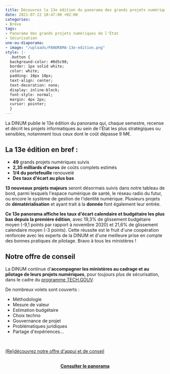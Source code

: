 ```yaml
---
title: Découvrez la 13e édition du panorama des grands projets numériques de l’État
date: 2021-07-22 10:47:00 +02:00
categories:
- Brève
tags:
- Panorama des grands projets numériques de l'État
- Sécurisation
une-ou-diaporama:
- image: "/uploads/PANORAMA-13e-edition.png"
style: |-
  .button {
  background-color: #0d5c98;
  border: 1px solid white;
  color: white;
  padding: 10px 10px;
  text-align: center;
  text-decoration: none;
  display: inline-block;
  font-style: normal;
  margin: 4px 2px;
  cursor: pointer;
  }
---
```


La DINUM publie le 13e édition du panorama qui, chaque semestre, recense et décrit les projets informatiques au sein de l’État les plus stratégiques ou sensibles, notamment tous ceux dont le coût dépasse 9 M€.

<div class="noir encadre"><h2 class="h3">La 13e édition en bref :</h2>
<p><ul><li><b>49</b> grands projets numériques suivis</li>
<li><b>2,35 milliards d'euros</b> de coûts complets estimés</li>
<li><b>1/4 du portefeuille</b> renouvelé</li>
<li><b>Des taux d'écart au plus bas</b></li></ul></p></div>

**13 nouveaux projets majeurs** seront désormais suivis dans notre tableau de bord, parmi lesquels l'espace numérique de santé, le réseau radio du futur, ou encore le système de gestion de l'identité numérique. Plusieurs projets de **dématérialisation** et ayant trait à la **donnée** font également leur entrée.

**Ce 13e panorama affiche les taux d'écart calendaire et budgétaire les plus bas depuis la première édition**, avec 19,3% de glissement budgétaire moyen (-9,1 points par rapport à novembre 2020) et
21,6% de glissement calendaire moyen (-3 points). Cette réussite est le fruit d'une coopération renforcée avec les experts de la DINUM et d'une meilleure prise en compte des bonnes pratiques de pilotage. Bravo à tous les ministères !

<div class="noir encadre"><h2 class="h3">Notre offre de conseil</h2><p>La DINUM continue d'<b>accompagner les ministères au cadrage et au pilotage de leurs projets numériques</b>, pour toujours plus de sécurisation, dans le cadre du <a href="/publications/tech-gouv-strategie-et-feuille-de-route-2019-2021/">programme TECH.GOUV</a>.</p>
<p>De nombreux volets sont couverts :
<ul><li>Méthodologie</li>
<li>Mesure de valeur</li>
<li>Estimation budgétaire</li>
<li>Choix techno</li>
<li>Gouvernance de projet</li>
<li>Problématiques juridiques</li>
<li>Partage d'expériences...</li></ul></p>
<br>
<div class="lien-important"><p><a href="https://www.numerique.gouv.fr/services/conseil-accompagnement-cadrage-et-pilotage-de-projets-numeriques/">(Re)découvrez notre offre d'appui et de conseil</a></p></div>
</div>

<div align="center" style="margin-top: 30px"><a href="https://www.numerique.gouv.fr/publications/panorama-grands-projets-si/" class="button"><b>Consulter le panorama</b></a> </div>